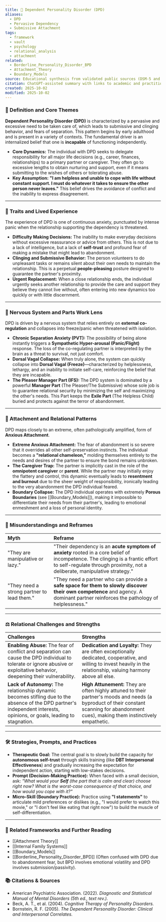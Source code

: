 ```yaml
---
title: 🔗 Dependent Personality Disorder (DPD)
aliases:
  - DPD
  - Pervasive Dependency
  - Submissive Attachment
tags:
  - framework
  - vault
  - psychology
  - relational_analysis
  - attachment
related:
  - Borderline_Personality_Disorder_BPD
  - Attachment_Theory
  - Boundary_Models
source: Educational synthesis from validated public sources (DSM-5 and relational theory)
citation: ChatGPT-assisted summary with links to academic and practitioner materials
created: 2025-10-02
modified: 2025-10-02
---
```


<!-- @format -->

### 🧩 Definition and Core Themes

**Dependent Personality Disorder (DPD)** is characterized by a pervasive and excessive need to be taken care of, which leads to submissive and clinging behavior, and fears of separation. This pattern begins by early adulthood and is present in a variety of contexts. The fundamental driver is an internalized belief that one is **incapable** of functioning independently.

- **Core Dynamics:** The individual with DPD seeks to delegate responsibility for all major life decisions (e.g., career, finances, relationships) to a primary partner or caregiver. They often go to excessive lengths to obtain nurturing and support, even if it means submitting to the wishes of others or tolerating abuse.
- **Key Assumption:** **"I am helpless and unable to cope with life without constant support. I must do whatever it takes to ensure the other person never leaves."** This belief drives the avoidance of conflict and the inability to express disagreement.

---

### 🌿 Traits and Lived Experience

The experience of DPD is one of continuous anxiety, punctuated by intense panic when the relationship supporting the dependency is threatened.

- **Difficulty Making Decisions:** The inability to make everyday decisions without excessive reassurance or advice from others. This is not due to a lack of intelligence, but a lack of **self-trust** and profound fear of making a mistake that might lead to abandonment.
- **Clinging and Submissive Behavior:** The person volunteers to do unpleasant tasks or remains silent about their own needs to maintain the relationship. This is a perpetual **people-pleasing** posture designed to guarantee the partner's proximity.
- **Urgent Replacement:** When a close relationship ends, the individual urgently seeks another relationship to provide the care and support they believe they cannot live without, often entering into new dynamics too quickly or with little discernment.

---

### 🧠 Nervous System and Parts Work Lens

DPD is driven by a nervous system that relies entirely on **external co-regulation** and collapses into freeze/panic when threatened with isolation.

- **Chronic Separation Anxiety (PVT):** The possibility of being alone instantly triggers a **Sympathetic Hyper-arousal (Panic/Flight)** response. The loss of the co-regulating partner is interpreted by the brain as a threat to survival, not just comfort.
- **Dorsal Vagal Collapse:** When truly alone, the system can quickly collapse into **Dorsal Vagal (Freeze)**—characterized by helplessness, lethargy, and an inability to initiate self-care, reinforcing the belief that they are incapable.
- **The Pleaser Manager Part (IFS):** The DPD system is dominated by a powerful **Manager Part** (The Pleaser/The Submissive) whose sole job is to guarantee relational security by minimizing the self and maximizing the other's needs. This Part keeps the **Exile Part** (The Helpless Child) buried and protects against the terror of abandonment.

---

### 💞 Attachment and Relational Patterns

DPD maps closely to an extreme, often pathologically amplified, form of **Anxious Attachment**.

- **Extreme Anxious Attachment:** The fear of abandonment is so severe that it overrides all other self-preservation instincts. The individual becomes a **"relational chameleon,"** molding themselves entirely to the needs and desires of the partner to ensure the bond remains unbroken.
- **The Caregiver Trap:** The partner is implicitly cast in the role of the **omnipotent caregiver** or **parent**. While the partner may initially enjoy the flattery and control, this dynamic eventually leads to **resentment and burnout** due to the sheer weight of responsibility, ironically leading to the very abandonment the DPD individual feared.
- **Boundary Collapse:** The DPD individual operates with extremely **Porous Boundaries** (see [[Boundary_Models]]), making it impossible to differentiate their needs from their partner's, leading to emotional enmeshment and a loss of personal identity.

---

### 🔄 Misunderstandings and Reframes

| Myth                                       | Reframe                                                                                                                                                                                                      |
| :----------------------------------------- | :----------------------------------------------------------------------------------------------------------------------------------------------------------------------------------------------------------- |
| "They are manipulative or lazy."           | "Their dependency is an **acute symptom of anxiety** rooted in a core belief of incompetence. The clinging is a frantic effort to self-regulate through proximity, not a deliberate, manipulative strategy." |
| "They need a strong partner to lead them." | "They need a partner who can provide a **safe space for them to slowly discover their own competence** and agency. A dominant partner reinforces the pathology of helplessness."                             |

---

### ⚖️ Relational Challenges and Strengths

| Challenges                                                                                                                                                                  | Strengths                                                                                                                                                                                  |
| :-------------------------------------------------------------------------------------------------------------------------------------------------------------------------- | :----------------------------------------------------------------------------------------------------------------------------------------------------------------------------------------- |
| **Enabling Abuse:** The fear of conflict and separation can cause the DPD individual to tolerate or ignore abusive or exploitative behavior, deepening their vulnerability. | **Dedication and Loyalty:** They are often exceptionally dedicated, cooperative, and willing to invest heavily in the relationship, valuing harmony above all else.                        |
| **Lack of Autonomy:** The relationship dynamic becomes stifling due to the absence of the DPD partner's independent interests, opinions, or goals, leading to stagnation.   | **High Attunement:** They are often highly attuned to their partner's moods and needs (a byproduct of their constant scanning for abandonment cues), making them instinctively empathetic. |

---

### 🛠️ Strategies, Prompts, and Practices

- **Therapeutic Goal:** The central goal is to slowly build the capacity for **autonomous self-trust** through skills training (like **DBT Interpersonal Effectiveness**) and gradually increasing the expectation for independent action, starting with low-stakes decisions.
- **Prompt (Decision-Making Practice):** When faced with a small decision, ask: _"What would your **Self** (the part that is calm and clear) choose right now? What is the worst-case consequence of that choice, and how would you cope with it?"_
- **Micro-Skill (Boundary Practice):** Practice using **"I statements"** to articulate mild preferences or dislikes (e.g., "I would prefer to watch this movie," or "I don't feel like eating that right now") to build the muscle of self-differentiation.

---

### 🔗 Related Frameworks and Further Reading

- [[Attachment Theory]]
- [[Internal Family Systems]]
- [[Boundary_Models]]
- [[Borderline_Personality_Disorder_BPD]] (Often confused with DPD due to abandonment fear, but BPD involves emotional volatility and DPD involves submission/passivity).

### 📚 Citations & Sources

- American Psychiatric Association. (2022). _Diagnostic and Statistical Manual of Mental Disorders (5th ed., text rev.)._
- Beck, A. T., et al. (2004). _Cognitive Therapy of Personality Disorders._
- Bornstein, R. F. (2005). _The Dependent Personality Disorder: Clinical and Interpersonal Correlates._
